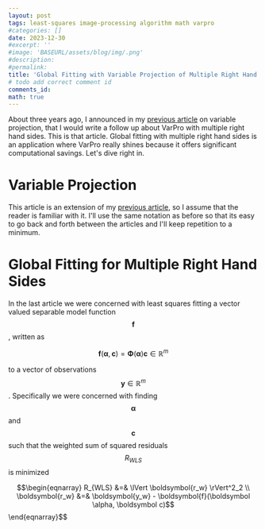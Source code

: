 ```yaml
---
layout: post
tags: least-squares image-processing algorithm math varpro
#categories: []
date: 2023-12-30
#excerpt: ''
#image: 'BASEURL/assets/blog/img/.png'
#description:
#permalink:
title: 'Global Fitting with Variable Projection of Multiple Right Hand Sides'
# todo add correct comment id
comments_id: 
math: true
---
```


About three years ago, I announced in my [previous article](/blog/2020/variable-projection-part-1-fundamentals/)
on variable projection, that I would write a follow up about VarPro with
multiple right hand sides. This is that article. Global fitting with multiple
right hand sides is an application where VarPro really shines because it offers
significant computational savings. Let's dive right in.

# Variable Projection

This article is an extension of my [previous article](/blog/2020/variable-projection-part-1-fundamentals/),
so I assume that the reader is familiar with it. I'll use the same notation
as before so that its easy to go back and forth between the articles and
I'll keep repetition to a minimum.

# Global Fitting for Multiple Right Hand Sides
In the last article we were concerned with least squares fitting a vector valued
separable model function $$\boldsymbol{f}$$, written as

$$
\boldsymbol{f}(\boldsymbol{\alpha},\boldsymbol{c}) = \boldsymbol{\Phi}(\boldsymbol\alpha)\boldsymbol{c} \in \mathbb{R}^m
$$

to a vector of observations $$\boldsymbol{y} \in \mathbb{R}^m$$. Specifically
we were concerned with finding $$\boldsymbol{\alpha}$$ and $$\boldsymbol c$$
such that the weighted sum of squared residuals $$R_{WLS}$$ is minimized

$$\begin{eqnarray}
R_{WLS} &=& \lVert \boldsymbol{r_w} \rVert^2_2 \\
\boldsymbol{r_w} &=& \boldsymbol{y_w} - \boldsymbol{f}(\boldsymbol \alpha, \boldsymbol c)$$
\end{eqnarray}$$




